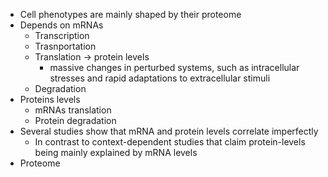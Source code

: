 * Cell phenotypes are mainly shaped by their proteome
* Depends on mRNAs
	* Transcription
	* Trasnportation
	* Translation -> protein levels
		*  massive changes in perturbed systems, such as intracellular stresses and rapid adaptations to extracellular stimuli 
	* Degradation 
* Proteins levels
	* mRNAs translation
	* Protein degradation
* Several studies show that mRNA and protein levels correlate imperfectly
	* In contrast to context-dependent studies that claim protein-levels being mainly explained by mRNA levels
* Proteome